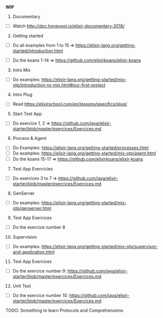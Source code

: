 **WIP**

1) Documentary

- [ ] Watch http://doc.honeypot.io/elixir-documentary-2018/

2) Getting started

- [ ] Do all examples from 1 to 15 => https://elixir-lang.org/getting-started/introduction.html

- [ ] Do the koans 1-14 => https://github.com/elixirkoans/elixir-koans

3) Intro Mix

- [ ] Do examples: https://elixir-lang.org/getting-started/mix-otp/introduction-to-mix.html#our-first-project

4) Intro Plug

- [ ] Read https://elixirschool.com/en/lessons/specifics/plug/

5) Start Test App

- [ ] Do exercice 1, 2 => https://github.com/jaya/elixir-starter/blob/master/exercices/Exercices.md

6) Process & Agent

- [ ] Do Examples: https://elixir-lang.org/getting-started/processes.html
- [ ] Do examples: https://elixir-lang.org/getting-started/mix-otp/agent.html
- [ ] Do the koans 15-17 => https://github.com/elixirkoans/elixir-koans

7) Test App Exercicies

- [ ] Do exercices 3 to 7 => https://github.com/jaya/elixir-starter/blob/master/exercices/Exercices.md

8) GenServer

- [ ] Do examples: https://elixir-lang.org/getting-started/mix-otp/genserver.html

9) Test App Exercices

- [ ] Do the exercice number 8

10) Supervision

- [ ] Do examples: https://elixir-lang.org/getting-started/mix-otp/supervisor-and-application.html

11) Test App Exercices

- [ ] Do the exercice number 9: https://github.com/jaya/elixir-starter/blob/master/exercices/Exercices.md

12) Unit Test

- [ ] Do the exercice number 10: https://github.com/jaya/elixir-starter/blob/master/exercices/Exercices.md

TODO: Something to learn Protocols and Comprehensions
